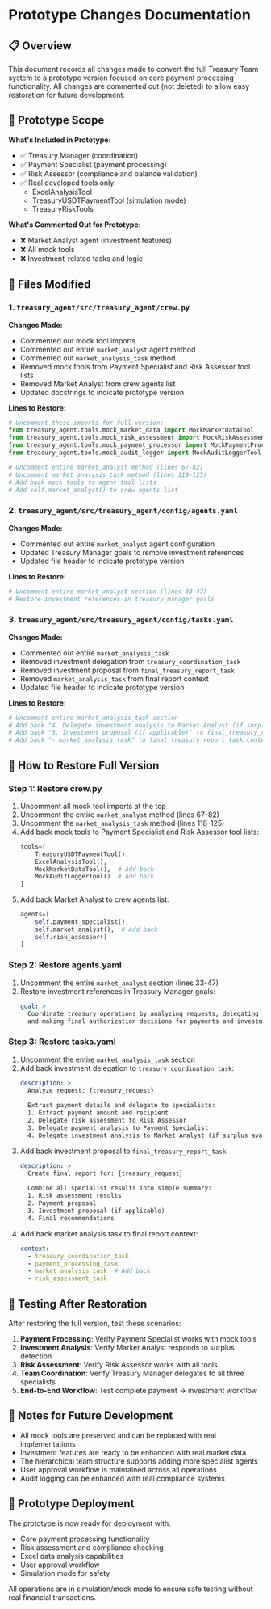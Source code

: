 # Prototype Changes Documentation

## 📋 Overview

This document records all changes made to convert the full Treasury Team system to a prototype version focused on core payment processing functionality. All changes are commented out (not deleted) to allow easy restoration for future development.

## 🎯 Prototype Scope

**What's Included in Prototype:**
- ✅ Treasury Manager (coordination)
- ✅ Payment Specialist (payment processing)
- ✅ Risk Assessor (compliance and balance validation)
- ✅ Real developed tools only:
  - ExcelAnalysisTool
  - TreasuryUSDTPaymentTool (simulation mode)
  - TreasuryRiskTools

**What's Commented Out for Prototype:**
- ❌ Market Analyst agent (investment features)
- ❌ All mock tools
- ❌ Investment-related tasks and logic

## 📁 Files Modified

### 1. `treasury_agent/src/treasury_agent/crew.py`

**Changes Made:**
- Commented out mock tool imports
- Commented out entire `market_analyst` agent method
- Commented out `market_analysis_task` method
- Removed mock tools from Payment Specialist and Risk Assessor tool lists
- Removed Market Analyst from crew agents list
- Updated docstrings to indicate prototype version

**Lines to Restore:**
```python
# Uncomment these imports for full version:
from treasury_agent.tools.mock_market_data import MockMarketDataTool
from treasury_agent.tools.mock_risk_assessment import MockRiskAssessmentTool
from treasury_agent.tools.mock_payment_processor import MockPaymentProcessorTool
from treasury_agent.tools.mock_audit_logger import MockAuditLoggerTool

# Uncomment entire market_analyst method (lines 67-82)
# Uncomment market_analysis_task method (lines 118-125)
# Add back mock tools to agent tool lists
# Add self.market_analyst() to crew agents list
```

### 2. `treasury_agent/src/treasury_agent/config/agents.yaml`

**Changes Made:**
- Commented out entire `market_analyst` agent configuration
- Updated Treasury Manager goals to remove investment references
- Updated file header to indicate prototype version

**Lines to Restore:**
```yaml
# Uncomment entire market_analyst section (lines 33-47)
# Restore investment references in treasury_manager goals
```

### 3. `treasury_agent/src/treasury_agent/config/tasks.yaml`

**Changes Made:**
- Commented out entire `market_analysis_task`
- Removed investment delegation from `treasury_coordination_task`
- Removed investment proposal from `final_treasury_report_task`
- Removed `market_analysis_task` from final report context
- Updated file header to indicate prototype version

**Lines to Restore:**
```yaml
# Uncomment entire market_analysis_task section
# Add back "4. Delegate investment analysis to Market Analyst (if surplus available)" to treasury_coordination_task
# Add back "3. Investment proposal (if applicable)" to final_treasury_report_task
# Add back "- market_analysis_task" to final_treasury_report_task context
```

## 🔄 How to Restore Full Version

### Step 1: Restore crew.py
1. Uncomment all mock tool imports at the top
2. Uncomment the entire `market_analyst` method (lines 67-82)
3. Uncomment the `market_analysis_task` method (lines 118-125)
4. Add back mock tools to Payment Specialist and Risk Assessor tool lists:
   ```python
   tools=[
       TreasuryUSDTPaymentTool(),
       ExcelAnalysisTool(),
       MockMarketDataTool(),  # Add back
       MockAuditLoggerTool()  # Add back
   ]
   ```
5. Add back Market Analyst to crew agents list:
   ```python
   agents=[
       self.payment_specialist(),
       self.market_analyst(),  # Add back
       self.risk_assessor()
   ]
   ```

### Step 2: Restore agents.yaml
1. Uncomment the entire `market_analyst` section (lines 33-47)
2. Restore investment references in Treasury Manager goals:
   ```yaml
   goal: >
     Coordinate treasury operations by analyzing requests, delegating tasks to specialist agents,
     and making final authorization decisions for payments and investments
   ```

### Step 3: Restore tasks.yaml
1. Uncomment the entire `market_analysis_task` section
2. Add back investment delegation to `treasury_coordination_task`:
   ```yaml
   description: >
     Analyze request: {treasury_request}
     
     Extract payment details and delegate to specialists:
     1. Extract payment amount and recipient
     2. Delegate risk assessment to Risk Assessor
     3. Delegate payment analysis to Payment Specialist
     4. Delegate investment analysis to Market Analyst (if surplus available)
   ```
3. Add back investment proposal to `final_treasury_report_task`:
   ```yaml
   description: >
     Create final report for: {treasury_request}
     
     Combine all specialist results into simple summary:
     1. Risk assessment results
     2. Payment proposal
     3. Investment proposal (if applicable)
     4. Final recommendations
   ```
4. Add back market analysis task to final report context:
   ```yaml
   context:
     - treasury_coordination_task
     - payment_processing_task
     - market_analysis_task  # Add back
     - risk_assessment_task
   ```

## 🧪 Testing After Restoration

After restoring the full version, test these scenarios:

1. **Payment Processing**: Verify Payment Specialist works with mock tools
2. **Investment Analysis**: Verify Market Analyst responds to surplus detection
3. **Risk Assessment**: Verify Risk Assessor works with all tools
4. **Team Coordination**: Verify Treasury Manager delegates to all three specialists
5. **End-to-End Workflow**: Test complete payment → investment workflow

## 📝 Notes for Future Development

- All mock tools are preserved and can be replaced with real implementations
- Investment features are ready to be enhanced with real market data
- The hierarchical team structure supports adding more specialist agents
- User approval workflow is maintained across all operations
- Audit logging can be enhanced with real compliance systems

## 🚀 Prototype Deployment

The prototype is now ready for deployment with:
- Core payment processing functionality
- Risk assessment and compliance checking
- Excel data analysis capabilities
- User approval workflow
- Simulation mode for safety

All operations are in simulation/mock mode to ensure safe testing without real financial transactions. 